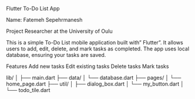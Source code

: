 Flutter To-Do List App

Name: Fatemeh Sepehrmanesh

Project Researcher at the University of Oulu


This is a simple To-Do List mobile application built with” Flutter”. It allows users to add, edit, delete, and mark tasks as completed. The app uses local database, ensuring your tasks are saved.

Features
Add new tasks
Edit existing tasks
Delete tasks
Mark tasks

lib/
│
├── main.dart
├── data/
│   └── database.dart
├── pages/
│   └── home_page.dart
├── util/
│   ├── dialog_box.dart
│   └── my_button.dart
│   └── todo_tile.dart



